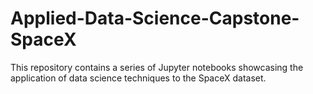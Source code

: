 # Applied-Data-Science-Capstone-SpaceX
This repository contains a series of Jupyter notebooks showcasing the application of data science techniques to the SpaceX dataset.
